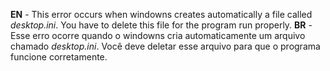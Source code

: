 **EN** - This error occurs when windowns creates automatically a file called *desktop.ini*. You have to delete this file for the program run properly.
**BR** - Esse erro ocorre quando o windowns cria automaticamente um arquivo chamado *desktop.ini*. Você deve deletar esse arquivo para que o programa funcione corretamente.
